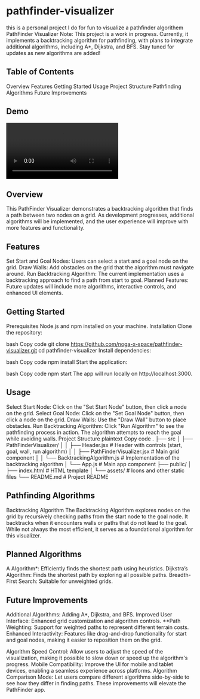 # pathfinder-visualizer
this is a personal project I do for fun to visualize a pathfinder algorithem 
PathFinder Visualizer
Note: This project is a work in progress. Currently, it implements a backtracking algorithm for pathfinding, with plans to integrate additional algorithms, including A*, Dijkstra, and BFS. Stay tuned for updates as new algorithms are added!

## Table of Contents
Overview
Features
Getting Started
Usage
Project Structure
Pathfinding Algorithms
Future Improvements

## Demo
![Screen Recording](/demo.mp4)

## Overview
This PathFinder Visualizer demonstrates a backtracking algorithm that finds a path between two nodes on a grid. As development progresses, additional algorithms will be implemented, and the user experience will improve with more features and functionality.

## Features
Set Start and Goal Nodes: Users can select a start and a goal node on the grid.
Draw Walls: Add obstacles on the grid that the algorithm must navigate around.
Run Backtracking Algorithm: The current implementation uses a backtracking approach to find a path from start to goal.
Planned Features: Future updates will include more algorithms, interactive controls, and enhanced UI elements.


## Getting Started
Prerequisites
Node.js and npm installed on your machine.
Installation
Clone the repository:

bash
Copy code
git clone https://github.com/noga-x-space/pathfinder-visualizer.git
cd pathfinder-visualizer
Install dependencies:

bash
Copy code
npm install
Start the application:

bash
Copy code
npm start
The app will run locally on http://localhost:3000.

## Usage
Select Start Node: Click on the "Set Start Node" button, then click a node on the grid.
Select Goal Node: Click on the "Set Goal Node" button, then click a node on the grid.
Draw Walls: Use the "Draw Wall" button to place obstacles.
Run Backtracking Algorithm: Click "Run Algorithm" to see the pathfinding process in action. The algorithm attempts to reach the goal while avoiding walls.
Project Structure
plaintext
Copy code
.
├── src
│   ├── PathFinderVisualizer/
│   │   ├── Header.jsx              # Header with controls (start, goal, wall, run algorithm)
│   │   ├── PathFinderVisualizer.jsx # Main grid component
│   │   └── BacktrackingAlgorithm.js # Implementation of the backtracking algorithm
│   └── App.js                      # Main app component
├── public/
│   ├── index.html                  # HTML template
│   └── assets/                     # Icons and other static files
└── README.md                       # Project README
## Pathfinding Algorithms
Backtracking Algorithm
The Backtracking Algorithm explores nodes on the grid by recursively checking paths from the start node to the goal node. It backtracks when it encounters walls or paths that do not lead to the goal. While not always the most efficient, it serves as a foundational algorithm for this visualizer.

## Planned Algorithms
A Algorithm*: Efficiently finds the shortest path using heuristics.
Dijkstra’s Algorithm: Finds the shortest path by exploring all possible paths.
Breadth-First Search: Suitable for unweighted grids.
## Future Improvements
Additional Algorithms: Adding A*, Dijkstra, and BFS.
Improved User Interface: Enhanced grid customization and algorithm controls.
**Path Weighting: Support for weighted paths to represent different terrain costs.
Enhanced Interactivity: Features like drag-and-drop functionality for start and goal nodes, making it easier to reposition them on the grid.

Algorithm Speed Control: Allow users to adjust the speed of the visualization, making it possible to slow down or speed up the algorithm's progress.
Mobile Compatibility: Improve the UI for mobile and tablet devices, enabling a seamless experience across platforms.
Algorithm Comparison Mode: Let users compare different algorithms side-by-side to see how they differ in finding paths.
These improvements will elevate the PathFinder app.
